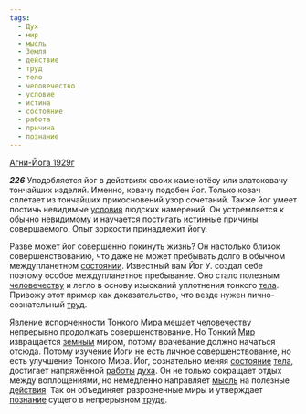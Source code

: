 ```yaml
---
tags:
  - Дух
  - мир
  - мысль
  - Земля
  - действие
  - труд
  - тело
  - человечество
  - условие
  - истина
  - состояние
  - работа
  - причина
  - познание
---
```


[Агни-Йога 1929г](/agni/1929)

___226___
Уподобляется йог в действиях своих каменотёсу или златоковачу тончайших изделий. Именно, ковачу подобен йог. Только ковач сплетает из тончайших прикосновений узор сочетаний. Также йог умеет постичь невидимые [условия](/tag/#условие) людских намерений. Он устремляется к обычно невидимому и научается постигать [истинные](/tag/#истина) причины совершаемого. Опыт зоркости принадлежит йогу.   

Разве может йог совершенно покинуть жизнь? Он настолько близок совершенствованию, что даже не может пребывать долго в обычном междупланетном [состоянии](/tag/#[состояние](/tag/#состояние)). Известный вам Йог У. создал себе поэтому особое междупланетное пребывание. Оно стало полезным [человечеству](/tag/#человечество) и легло в основу изысканий уплотнения тонкого [тела](/tag/#тело). Привожу этот пример как доказательство, что везде нужен лично-сознательный [труд](/tag/#труд).   

Явление испорченности Тонкого Мира мешает [человечеству](/tag/#человечество) непрерывно продолжать совершенствование. Но Тонкий [Мир](/tag/#[мир](/tag/#мир)) извращается [земным](/tag/#Земля) миром, потому врачевание должно начаться отсюда. Потому изучение Йоги не есть личное совершенствование, но есть улучшение Тонкого Мира. Йог, сознательно меняя [состояние](/tag/#состояние) [тела](/tag/#тело), достигает напряжённой [работы](/tag/#работа) [духа](/tag/#Дух). Он не только сокращает отдых между воплощениями, но немедленно направляет [мысль](/tag/#мысль) на полезные [действия](/tag/#действие). Так он объединяет разрозненные миры и утверждает [познание](/tag/#познание) сущего в непрерывном [труде](/tag/#труд).